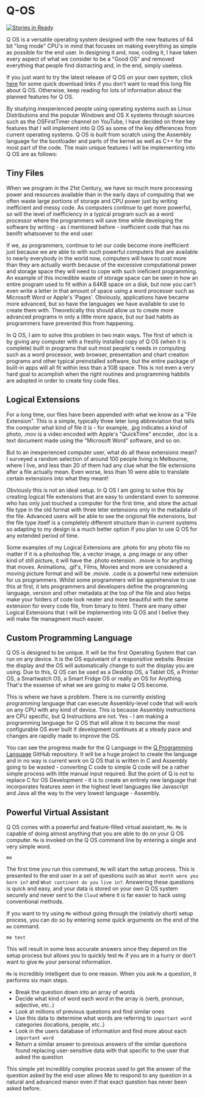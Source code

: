 # Q-OS
[![Stories in Ready](https://badge.waffle.io/raphydaphy/Q-Operating-System.png?label=ready&title=Ready)](https://waffle.io/raphydaphy/Q-Operating-System)


Q OS is a versatile operating system designed with the new features of 64 bit "long mode" CPU's in mind that focuses on making everything as simple as possible for the end user. In designing it and, now, coding it, I have taken every aspect of what we consider to be a "Good OS" and removed everything that people find distracting and, in the end, simply useless.

If you just want to try the latest release of Q OS on your own system, click [here](https://github.com/raphydaphy/Q-Operating-System/blob/master/documentation/downloads.md) for some quick download links if you don't want to read this long file about Q OS. Otherwise, keep reading for lots of information about the planned features for Q OS.

By studying inexperienced people using operating systems such as Linux Distributions and the popular Windows and OS X systems through sources such as the OSFirstTimer channel on YouTube, I have decided on three key features that I will implement into Q OS as some of the key differences from current operating systems. Q OS is built from scratch using the Assembly language for the bootloader and parts of the kernel as well as C++ for the most part of the code. The main unique features I will be implementing into Q OS are as follows:


Tiny Files
----------


When we program in the 21st Century, we have so much more processing power and resources available than in the early days of computing that we often waste large portions of storage and CPU power just by writing inefficient and messy code. As computers continue to get more powerful, so will the level of inefficiency in a typical program such as a word processor where the programmers will save time while developing the software by writing - as I mentioned before - inefficient code that has no benifit whatsoever to the end user.


If we, as programmers, continue to let our code become more inefficient just because we are able to with such powerful computers that are available to nearly everybody in the world now, computers will have to cost more than they are actually worth because of the excessive computational power and storage space they will need to cope with such ineficient programming. An example of this incredible waste of storage space can be seen in how an entire program used to fit within a 64KB space on a disk, but now you can't even write a letter in that amount of space using a word processer such as Microsoft Word or Apple's 'Pages'. Obviously, applications have became more advanced, but so have the languages we have available to use to create them with. Theoretically this should allow us to create more advanced programs in only a little more space, but our bad habits as programmers have prevented this from happening.


In Q OS, I aim to solve this problem in two main ways. The first of which is by giving any computer with a freshly installed copy of Q OS (when it is complete) built in programs that suit most people's needs in computing such as a word processor, web browser, presentation and chart creation programs and other typical preinstalled software, but the entire package of built-in apps will all fit within less than a 1GB space. This is not even a very hard goal to acomplish when the right routines and programming habbits are adopted in order to create tiny code files.


Logical Extensions
------------------


For a long time, our files have been appended with what we know as a "File Extension". This is a simple, typically three leter long abbreviation that tells the computer what kind of file it is - for example, .jpg indicates a kind of photo, .mov is a video encoded with Apple's "QuickTime" encoder, .doc is a text document made using the "Microsoft Word" software, and so on.


But to an inexperienced computer user, what do all these extensions mean? I surveyed a random selection of around 100 people living in Melbourne, where I live, and less than 20 of them had any clue what the file extensions after a file actually mean. Even worse, less than 10 were able to translate certain extensions into what they meant!


Obviously this is not an ideal setup. In Q OS I am going to solve this by creating logical file extensions that are easy to understand even to someone who has only just touched a computer for the first time, and store the actual file type in the old format with three leter extensions only in the metadata of the file. Advanced users will be able to see the origional file extensions, but the file type itself is a completely different structure than in current systems so adapting to my design is a much better option if you plan to use Q OS for any extended period of time.


Some examples of my Logical Extensions are .photo for any photo file no matter if it is a photoshop file, a vector image, a .png image or any other kind of still picture, it will have the .photo extension. .movie is for anything that moves. Animations, .gif's, Films, Movies and more are considered a moving picture format and will be .movie. .code is a powerful new extension for us programmers. Whilst some programmers will be apprehensive to use this at first, it lets programmers and developers define the programming language, version and other metadata at the top of the file and also helps make your folders of code look neater and more beautiful with the same extension for every code file, from binary to html. There are many other Logical Extensions that I will be implementing into Q OS and I belive they will make file managment much easier.


Custom Programming Language
---------------------------


Q OS is designed to be unique. It will be the first Operating System that can run on any device. It is the OS equivelant of a responsitive website. Resize the display and the OS will automatically change to suit the display you are using. Due to this, Q OS can be used as a Desktop OS, a Tablet OS, a Printer OS, a Smartwatch OS, a Smart Fridge OS or really an OS for Anything. That's the essense of what we are going to make Q OS become.


This is where we have a problem. There is no currently existing programming language that can execute Assembly-level code that will work on any CPU with any kind of device. This is because Assembly instructions are CPU specific, but Q Instructions are not. Yes - I am making a programming language for Q OS that will allow it to become the most configurable OS ever built if development continues at a steady pace and changes are rapidly made to improve the OS.


You can see the progress made for the Q Language in the [Q Programming Language](https://github.com/raphydaphy/Q-Programming-Language) GitHub repository. It will be a huge project to create the language and in no way is current work on Q OS that is written in C and Assembly going to be wasted - converting C code to simple Q code will be a rather simple process with little manual input required. But the point of Q is not to replace C for OS Development - it is to create an entirely new language that incorporates features seen in the highest level languages like Javascript and Java all the way to the very lowest language - Assembly.


Powerful Virtual Assistant
--------------------------

Q OS comes with a powerful and feature-filled virtual assistant, `Me`. `Me` is capable of doing almost anything that you are able to do on your Q OS computer. `Me` is invoked on the Q OS command line by entering a single and very simple word.

    me

The first time you run this command, `Me` will start the setup process. This is presented to the end user in a set of questions such as `What month were you born in?` and `What continent do you live in?`. Answering these questions is quick and easy, and your data is stored on your own Q OS system securely and never sent to the `Cloud` where it is far easier to hack using conventional methods.

If you want to try using `Me` without going through the (relativly short) setup process, you can do so by entering some quick arguments on the end of the `me` command.

    me test

This will result in some less accurate answers since they depend on the setup process but allows you to quickly test `Me` if you are in a hurry or don't want to give `Me` your personal information.

`Me` is incredibly intelligent due to one reason. When you ask `Me` a question, it performs six main steps.

* Break the question down into an array of words
* Decide what kind of word each word in the array is (verb, pronoun, adjective, etc..)
* Look at millions of previous questions and find similar ones
* Use this data to determine what words are referring to `important word` categories (locations, people, etc..)
* Look in the users database of information and find more about each `important word`
* Return a similar answer to previous answers of the similar questions found replacing user-sensitive data with that specific to the user that asked the question

This simple yet incredibly complex process used to get the answer of the question asked by the end user allows Me to respond to any question in a natural and advanced manor even if that exact question has never been asked before.
